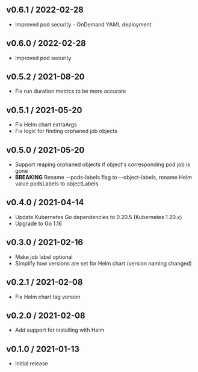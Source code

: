 ## v0.6.1 / 2022-02-28

* Improved pod security - OnDemand YAML deployment

## v0.6.0 / 2022-02-28

* Improved pod security

## v0.5.2 / 2021-08-20

* Fix run duration metrics to be more accurate

## v0.5.1 / 2021-05-20

* Fix Helm chart extraArgs
* Fix logic for finding orphaned job objects

## v0.5.0 / 2021-05-20

* Support reaping orphaned objects if object's corresponding pod job is gone
* **BREAKING** Rename --pods-labels flag to --object-labels, rename Helm value podsLabels to objectLabels

## v0.4.0 / 2021-04-14

* Update Kubernetes Go dependencies to 0.20.5 (Kubernetes 1.20.x)
* Upgrade to Go 1.16

## v0.3.0 / 2021-02-16

* Make job label optional
* Simplify how versions are set for Helm chart (version naming changed)

## v0.2.1 / 2021-02-08

* Fix Helm chart tag version

## v0.2.0 / 2021-02-08

* Add support for installing with Helm

## v0.1.0 / 2021-01-13

* Initial release
